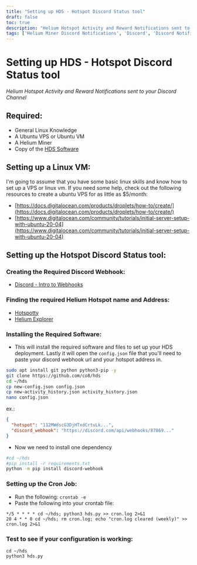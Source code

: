 ```yaml
---
title: "Setting up HDS - Hotspot Discord Status tool"
draft: false
toc: true
description: "Helium Hotspot Activity and Reward Notifications sent to your Discord Channel"
tags: ['Helium Miner Discord Notifications', 'Discord', 'Discord Notifications', 'Helium Notifications', 'Helium Miner', 'HNT', 'Helium Blockchain', 'Virtual Private Server', 'Cron', 'Cron Jobs']
---
```


# Setting up HDS - Hotspot Discord Status tool
*Helium Hotspot Activity and Reward Notifications sent to your Discord Channel*



## Required:
- General Linux Knowledge
- A Ubuntu VPS or Ubuntu VM
- A Helium Miner
- Copy of the [HDS Software](https://github.com/co8/hds)

## Setting up a Linux VM:
I'm going to assume that you have some basic linux skills and know how to set up a VPS or linux vm. 
If you need some help, check out the following resources to create a ubuntu VPS for as little as $5/month:
 - [https://docs.digitalocean.com/products/droplets/how-to/create/](https://docs.digitalocean.com/products/droplets/how-to/create/)
 - [https://www.digitalocean.com/community/tutorials/initial-server-setup-with-ubuntu-20-04](https://www.digitalocean.com/community/tutorials/initial-server-setup-with-ubuntu-20-04)

## Setting up the Hotspot Discord Status tool:
### Creating the Required Discord Webhook:
 - [Discord - Intro to Webhooks](https://support.discord.com/hc/en-us/articles/228383668-Intro-to-Webhooks)

### Finding the required Helium Hotspot name and Address:
 - [Hotspotty](https://app.hotspotty.net/workspace/hotspots)
 - [Helium Explorer](https://explorer.helium.com/)

### Installing the Required Software:
- This will install the required software and files to set up your HDS deployment. Lastly it will open the ```config.json``` file that you'll need to paste your discord webhook url and your hotspot address in.
```bash
sudo apt install git python python3-pip -y
git clone https://github.com/co8/hds
cd ~/hds
cp new-config.json config.json
cp new-activity_history.json activity_history.json
nano config.json
```
ex.:
```json
{
  "hotspot": "112MWdscG3DjHTxdCrtuLk...",
  "discord_webhook": "https://discord.com/api/webhooks/87869..."
}
```

- Now we need to install one dependency
```bash
#cd ~/hds
#pip install -r requirements.txt
python -m pip install discord-webhook
```
### Setting up the Cron Job:
- Run the following: ```crontab -e```
- Paste the following into your crontab file:
```
*/5 * * * * cd ~/hds; python3 hds.py >> cron.log 2>&1
20 4 * * 0 cd ~/hds; rm cron.log; echo "cron.log cleared (weekly)" >> cron.log 2>&1
```

### Test to see if your configuration is working:
```
cd ~/hds
python3 hds.py
```